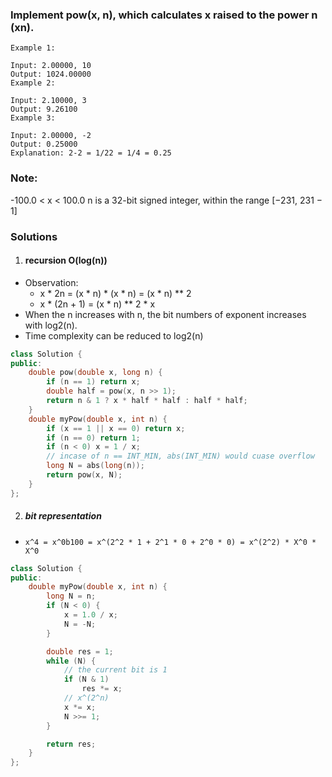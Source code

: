### Implement pow(x, n), which calculates x raised to the power n (xn).

```
Example 1:

Input: 2.00000, 10
Output: 1024.00000
Example 2:

Input: 2.10000, 3
Output: 9.26100
Example 3:

Input: 2.00000, -2
Output: 0.25000
Explanation: 2-2 = 1/22 = 1/4 = 0.25
```

### Note:

-100.0 < x < 100.0
n is a 32-bit signed integer, within the range [−231, 231 − 1]


### Solutions

1. #### recursion O(log(n))

- Observation: 
    - x * 2n = (x * n) * (x * n) = (x * n) ** 2
    - x * (2n + 1) = (x * n) ** 2 * x
- When the n increases with n, the bit numbers of exponent increases with log2(n).
- Time complexity can be reduced to log2(n)

```cpp
class Solution {
public:
    double pow(double x, long n) {
        if (n == 1) return x;
        double half = pow(x, n >> 1);
        return n & 1 ? x * half * half : half * half;
    }
    double myPow(double x, int n) {
        if (x == 1 || x == 0) return x;
        if (n == 0) return 1;
        if (n < 0) x = 1 / x;
        // incase of n == INT_MIN, abs(INT_MIN) would cuase overflow
        long N = abs(long(n));
        return pow(x, N);
    }
};
```

2. ##### bit representation

- `x^4 = x^0b100 = x^(2^2 * 1 + 2^1 * 0 + 2^0 * 0) = x^(2^2) * X^0 * X^0`

```cpp
class Solution {
public:
    double myPow(double x, int n) {
        long N = n;
        if (N < 0) {
            x = 1.0 / x;
            N = -N;
        }

        double res = 1;
        while (N) {
            // the current bit is 1
            if (N & 1)
                res *= x;
            // x^(2^n)
            x *= x;
            N >>= 1;
        }

        return res;
    }
};
```


